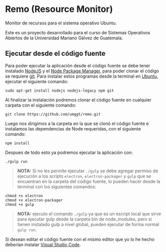 # Remo (Resource Monitor)
Monitor de recursos para el sistema operativo Ubuntu.

Este es un proyecto desarrollado para el curso de Sistemas Operativos Abiertos de la Universidad Mariano Gálvez de Guatemala.


## Ejecutar desde el código fuente

Para poder ejecutar la aplicación desde el código fuente se debe tener instalado [NodeJS][node] y el [Node Package Manager][npm], para poder clonar el código se requiere [git][git]. Para instalar estos programas desde la terminal en [Ubuntu][ubuntu], ejecutar el siguiente comando:

    sudo apt-get install nodejs nodejs-legacy npm git

Al finalizar la instalación podremos clonar el código fuente en cualquier carpeta con el siguiente comando:

    git clone https://github.com/umggt/remo.git

Luego nos dirigimos a la carpeta en la que se clonó el código fuente e instalamos las dependencias de Node requeridas, con el siguiente comando:

    npm install

Despues de todo esto ya podremos ejecutar la aplicación con:

    ./gulp run

> **NOTA:** Si no les permite ejecutar `./gulp` se debe agregar permiso de ejecución a los scripts `electron`, `electron-packager` y `gulp` que se encuentran en la carpeta del código fuente, lo pueden hacer desde la terminal con los siguientes comandos:

    chmod +x electron
    chmod +x electron-packager
    chmod +x gulp

> **NOTA:** ejecuto el comando `./gulp` ya que es un escript local que sirve para ejecutar gulp desde la carpeta bin de node_modules, pero si tienen instalado gulp a nivel global, pueden ejecutar de forma normal `gulp run`.

Si desean editar el código fuente con el mismo editor que yo lo he hecho deberían instalar [Visual Studio Code][VSCode].

[node]:   https://nodejs.org/
[npm]:    https://www.npmjs.com/
[git]:    http://git-scm.com/
[VSCode]: https://code.visualstudio.com/
[ubuntu]: http://www.ubuntu.com/
